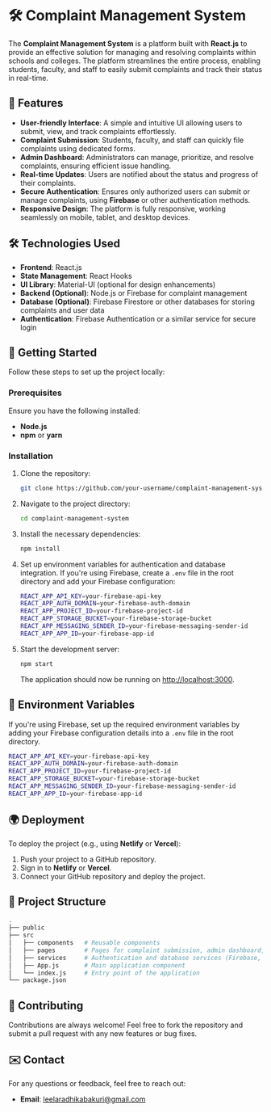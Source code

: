 # 🛠️ Complaint Management System

The **Complaint Management System** is a platform built with **React.js** to provide an effective solution for managing and resolving complaints within schools and colleges. The platform streamlines the entire process, enabling students, faculty, and staff to easily submit complaints and track their status in real-time.

## 🚀 Features

- **User-friendly Interface**: A simple and intuitive UI allowing users to submit, view, and track complaints effortlessly.
- **Complaint Submission**: Students, faculty, and staff can quickly file complaints using dedicated forms.
- **Admin Dashboard**: Administrators can manage, prioritize, and resolve complaints, ensuring efficient issue handling.
- **Real-time Updates**: Users are notified about the status and progress of their complaints.
- **Secure Authentication**: Ensures only authorized users can submit or manage complaints, using **Firebase** or other authentication methods.
- **Responsive Design**: The platform is fully responsive, working seamlessly on mobile, tablet, and desktop devices.

## 🛠️ Technologies Used

- **Frontend**: React.js
- **State Management**: React Hooks
- **UI Library**: Material-UI (optional for design enhancements)
- **Backend (Optional)**: Node.js or Firebase for complaint management
- **Database (Optional)**: Firebase Firestore or other databases for storing complaints and user data
- **Authentication**: Firebase Authentication or a similar service for secure login

## 🏁 Getting Started

Follow these steps to set up the project locally:

### Prerequisites

Ensure you have the following installed:

- **Node.js**
- **npm** or **yarn**

### Installation

1. Clone the repository:

   ```bash
   git clone https://github.com/your-username/complaint-management-system.git
   ```

2. Navigate to the project directory:

   ```bash
   cd complaint-management-system
   ```

3. Install the necessary dependencies:

   ```bash
   npm install
   ```

4. Set up environment variables for authentication and database integration. If you're using Firebase, create a `.env` file in the root directory and add your Firebase configuration:

   ```bash
   REACT_APP_API_KEY=your-firebase-api-key
   REACT_APP_AUTH_DOMAIN=your-firebase-auth-domain
   REACT_APP_PROJECT_ID=your-firebase-project-id
   REACT_APP_STORAGE_BUCKET=your-firebase-storage-bucket
   REACT_APP_MESSAGING_SENDER_ID=your-firebase-messaging-sender-id
   REACT_APP_APP_ID=your-firebase-app-id
   ```

5. Start the development server:

   ```bash
   npm start
   ```

   The application should now be running on [http://localhost:3000](http://localhost:3000).

## 🔧 Environment Variables

If you're using Firebase, set up the required environment variables by adding your Firebase configuration details into a `.env` file in the root directory.

```bash
REACT_APP_API_KEY=your-firebase-api-key
REACT_APP_AUTH_DOMAIN=your-firebase-auth-domain
REACT_APP_PROJECT_ID=your-firebase-project-id
REACT_APP_STORAGE_BUCKET=your-firebase-storage-bucket
REACT_APP_MESSAGING_SENDER_ID=your-firebase-messaging-sender-id
REACT_APP_APP_ID=your-firebase-app-id
```

## 🌍 Deployment

To deploy the project (e.g., using **Netlify** or **Vercel**):

1. Push your project to a GitHub repository.
2. Sign in to **Netlify** or **Vercel**.
3. Connect your GitHub repository and deploy the project.

## 📂 Project Structure

```bash
.
├── public
├── src
│   ├── components   # Reusable components
│   ├── pages        # Pages for complaint submission, admin dashboard, etc.
│   ├── services     # Authentication and database services (Firebase, etc.)
│   ├── App.js       # Main application component
│   └── index.js     # Entry point of the application
└── package.json
```

## 🤝 Contributing

Contributions are always welcome! Feel free to fork the repository and submit a pull request with any new features or bug fixes.


## ✉️ Contact

For any questions or feedback, feel free to reach out:

- **Email**: leelaradhikabakuri@gmail.com
